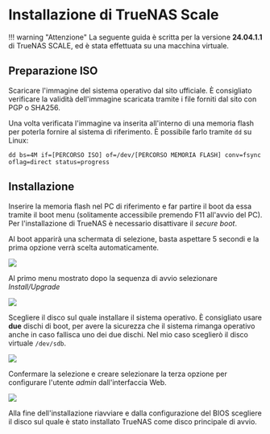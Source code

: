 # Installazione di TrueNAS Scale

!!! warning "Attenzione"
    La seguente guida è scritta per la versione **24.04.1.1** di TrueNAS SCALE, ed è stata effettuata su una macchina virtuale.


## Preparazione ISO

Scaricare l'immagine del sistema operativo dal sito ufficiale. È consigliato verificare la validità dell'immagine scaricata tramite i file forniti dal sito con PGP o SHA256.

Una volta verificata l'immagine va inserita all'interno di una memoria flash per poterla fornire al sistema di riferimento. È possibile farlo tramite `dd` su Linux:

```
dd bs=4M if=[PERCORSO ISO] of=/dev/[PERCORSO MEMORIA FLASH] conv=fsync oflag=direct status=progress
```

## Installazione

Inserire la memoria flash nel PC di riferimento e far partire il boot da essa tramite il boot menu (solitamente accessibile premendo F11 all'avvio del PC). Per l'installazione di TrueNAS è necessario disattivare il *secure boot*.

Al boot apparirà una schermata di selezione, basta aspettare 5 secondi e la prima opzione verrà scelta automaticamente.

![](../boot.png)

Al primo menu mostrato dopo la sequenza di avvio selezionare *Install/Upgrade*

![](../install-upgrade.png)

Scegliere il disco sul quale installare il sistema operativo. È consigliato usare **due** dischi di boot, per avere la sicurezza che il sistema rimanga operativo anche in caso fallisca uno dei due dischi. Nel mio caso sceglierò il disco virtuale `/dev/sdb`.

![](../drive.png)

Confermare la selezione e creare selezionare la terza opzione per configurare l'utente *admin* dall'interfaccia Web.

![](../admin.png)


Alla fine dell'installazione riavviare e dalla configurazione del BIOS scegliere il disco sul quale è stato installato TrueNAS come disco principale di avvio.